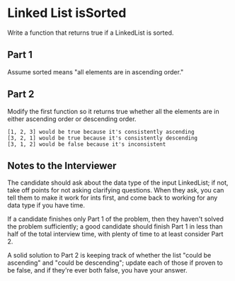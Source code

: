 # Linked List isSorted
Write a function that returns true if a LinkedList is sorted.

## Part 1
Assume sorted means "all elements are in ascending order."

## Part 2
Modify the first function so it returns true whether all the elements
are in either ascending order or descending order.

```
[1, 2, 3] would be true because it's consistently ascending
[3, 2, 1] would be true because it's consistently descending
[3, 1, 2] would be false because it's inconsistent
```

## Notes to the Interviewer

The candidate should ask about the data type of the input LinkedList; if not, take off points for not asking clarifying questions. When they ask, you can tell them to make it work for ints first, and come back to working for any data type if you have time.

If a candidate finishes only Part 1 of the problem, then they haven't solved the problem sufficiently; a good candidate should finish Part 1 in less than half of the total interview time, with plenty of time to at least consider Part 2.

A solid solution to Part 2 is keeping track of whether the list "could be ascending" and "could be descending"; update each of those if proven to be false, and if they're ever both false, you have your answer.
